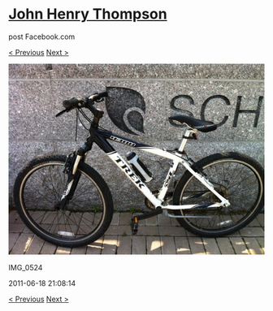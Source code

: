 # [John Henry Thompson](../README.md)
post Facebook.com

[< Previous](2011-06-18-5.md) [Next >](2011-06-18-7.md)

[![](../media/2011-06-18/Bike-Ride-To-Art-Museum-IMG_0524.jpg)](../README.md)

IMG_0524

2011-06-18 21:08:14

[< Previous](2011-06-18-5.md) [Next >](2011-06-18-7.md)